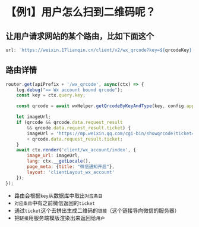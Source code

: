 # 【例1】用户怎么扫到二维码呢？

## 让用户请求网站的某个路由，比如下面这个
```js
url: `https://weixin.17lianqin.cn/client/v2/wx_qrcode?key=${qrcodeKey}`,
```

## 路由详情
```js
router.get(apiPrefix + '/wx_qrcode', async(ctx) => {
    log.debug("== Wx account bound qrcode");
    const key = ctx.query.key;

    const qrcode = await wxHelper.getQrcodeByKeyAndType(key, config.app.wx_qrcode_type.wx_account_bound);

    let imageUrl;
    if (qrcode && qrcode.data.request_result 
        && qrcode.data.request_result.ticket) {
        imageUrl = 'https://mp.weixin.qq.com/cgi-bin/showqrcode?ticket=' 
        + qrcode.data.request_result.ticket;
    }
    await ctx.render('client/wx_account/index', {
        image_url: imageUrl,
        lang: ctx.__getLocale(),
        page_meta: {title: "微信通知开启"},
        layout: 'clientLayout_wx_account'
    });
});
```

- 路由会根据`key`从数据库中取出`对应条目`
- `对应条目`中有之前微信返回的`ticket`
- 通过`ticket`这个去拼出生成二维码的`链接`（这个链接导向微信的服务器）
- 把`链接`用服务端模版渲染出来返回给`用户`

